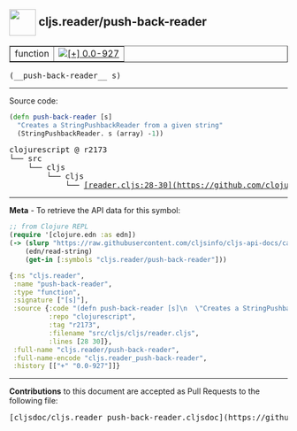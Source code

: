 ## <img width="48px" valign="middle" src="http://i.imgur.com/Hi20huC.png"> cljs.reader/push-back-reader

 <table border="1">
<tr>

<td>function</td>
<td><a href="https://github.com/cljsinfo/cljs-api-docs/tree/0.0-927"><img valign="middle" alt="[+] 0.0-927" src="https://img.shields.io/badge/+-0.0--927-lightgrey.svg"></a> </td>
</tr>
</table>

 <samp>
(__push-back-reader__ s)<br>
</samp>

---





Source code:

```clj
(defn push-back-reader [s]
  "Creates a StringPushbackReader from a given string"
  (StringPushbackReader. s (array) -1))
```

 <pre>
clojurescript @ r2173
└── src
    └── cljs
        └── cljs
            └── <ins>[reader.cljs:28-30](https://github.com/clojure/clojurescript/blob/r2173/src/cljs/cljs/reader.cljs#L28-L30)</ins>
</pre>


---

__Meta__ - To retrieve the API data for this symbol:

```clj
;; from Clojure REPL
(require '[clojure.edn :as edn])
(-> (slurp "https://raw.githubusercontent.com/cljsinfo/cljs-api-docs/catalog/cljs-api.edn")
    (edn/read-string)
    (get-in [:symbols "cljs.reader/push-back-reader"]))
```

```clj
{:ns "cljs.reader",
 :name "push-back-reader",
 :type "function",
 :signature ["[s]"],
 :source {:code "(defn push-back-reader [s]\n  \"Creates a StringPushbackReader from a given string\"\n  (StringPushbackReader. s (array) -1))",
          :repo "clojurescript",
          :tag "r2173",
          :filename "src/cljs/cljs/reader.cljs",
          :lines [28 30]},
 :full-name "cljs.reader/push-back-reader",
 :full-name-encode "cljs.reader_push-back-reader",
 :history [["+" "0.0-927"]]}

```

---

__Contributions__ to this document are accepted as Pull Requests to the following file:

 <pre>
[cljsdoc/cljs.reader_push-back-reader.cljsdoc](https://github.com/cljsinfo/cljs-api-docs/blob/master/cljsdoc/cljs.reader_push-back-reader.cljsdoc)
</pre>

